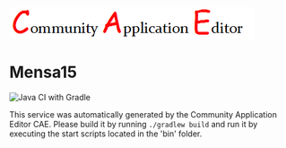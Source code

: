 ![CAE](https://github.com/GHProjectsTest/microservice-361/blob/master/img/logo.png)  

Mensa15
===================
![Java CI with Gradle](https://github.com/GHProjectsTest/microservice-361/workflows/Java%20CI%20with%20Gradle/badge.svg?branch=master)

This service was automatically generated by the Community Application Editor CAE. Please build it by running `./gradlew build` and run it by executing the start scripts located in the 'bin' folder.
